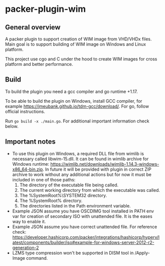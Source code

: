 # packer-plugin-wim

## General overview

A packer plugin to support creation of WIM image from VHD/VHDx files. Main goal is to support building of WIM image on Windows and Linux platform.

This project use cgo and C under the hood to create WIM images for cross platform and better performance.

## Build

To build the plugin you need a gcc compiler and go runtime +1.17. 

To be able to build the plugin on Windows, install GCC compiler, for example  https://jmeubank.github.io/tdm-gcc/download/. For go, follow official instructions.

Run `go build -x ./main.go`. For additional important information check below.

## Important notes

- To use this plugin on Windows, a required DLL file from wimlib is necessary called libwim-15.dll. It can be found in wimlib archive for Windows runtime: https://wimlib.net/downloads/wimlib-1.14.3-windows-x86_64-bin.zip. In future it will be provided with plugin in correct ZIP archive to work without any additional actions but for now it must be included in one of those paths:
    1) The directory of the executable file being called.
    2) The current working directory from which the executable was called.
    3) The %SystemRoot%\SYSTEM32 directory.
    4) The %SystemRoot% directory.
    5) The directories listed in the Path environment variable.
- Example JSON assume you have OSCDIMG tool installed in PATH env var for creation of secondary ISO with unattended file. It is the eases way to enable it.
- Example JSON assume you have correct unattended file. For reference check: https://developer.hashicorp.com/packer/integrations/hashicorp/hyperv/latest/components/builder/iso#example-for-windows-server-2012-r2-generation-2
- LZMS type compression won't be supported in DISM tool in /Apply-Image command.
